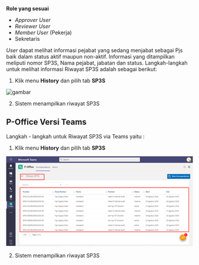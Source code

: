 **Role yang sesuai**

- *Approver User*
- *Reviewer User*
- *Member User* (Pekerja)
- Sekretaris

*User* dapat melihat informasi pejabat yang sedang menjabat sebagai Pjs baik dalam status aktif maupun non-aktif. Informasi yang ditampilkan meliputi nomor SP3S, Nama pejabat, jabatan dan status. Langkah-langkah untuk melihat informasi Riwayat SP3S adalah sebagai berikut:

1. Klik menu **History** dan pilih tab **SP3S**

![gambar](SC_SP3S/SP50.png)

2. Sistem menampilkan riwayat SP3S



## **P-Office Versi Teams**


Langkah - langkah untuk Riwayat SP3S via Teams yaitu :

1.	Klik menu **History** dan pilih tab **SP3S**

![gambar](SP3S/SP3S_Teams/SP3S51.png)

2. Sistem menampilkan riwayat SP3S